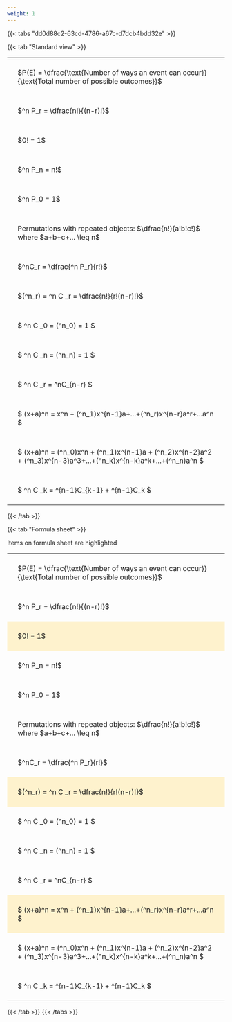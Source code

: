 ```yaml
---
weight: 1
---
```


{{< tabs "dd0d88c2-63cd-4786-a67c-d7dcb4bdd32e" >}}

{{< tab "Standard view" >}}

<style type="text/css">
#T_6326f th.col_heading {
  text-align: left;
  font-size: 1em;
}
#T_6326f td {
  text-align: left;
  font-size: 1em;
  padding: 1.5em;
}
</style>
<table id="T_6326f">
  <thead>
  </thead>
  <tbody>
    <tr>
      <td id="T_6326f_row0_col0" class="data row0 col0" >$P(E) = \dfrac{\text{Number of ways an event can occur}}{\text{Total number of possible outcomes}}$</td>
    </tr>
    <tr>
      <td id="T_6326f_row1_col0" class="data row1 col0" >$^n P_r = \dfrac{n!}{(n-r)!}$</td>
    </tr>
    <tr>
      <td id="T_6326f_row2_col0" class="data row2 col0" >$0! = 1$</td>
    </tr>
    <tr>
      <td id="T_6326f_row3_col0" class="data row3 col0" >$^n P_n = n!$</td>
    </tr>
    <tr>
      <td id="T_6326f_row4_col0" class="data row4 col0" >$^n P_0 = 1$</td>
    </tr>
    <tr>
      <td id="T_6326f_row5_col0" class="data row5 col0" >Permutations with repeated objects: $\dfrac{n!}{a!b!c!}$ where $a+b+c+... \leq n$</td>
    </tr>
    <tr>
      <td id="T_6326f_row6_col0" class="data row6 col0" >$^nC_r = \dfrac{^n P_r}{r!}$</td>
    </tr>
    <tr>
      <td id="T_6326f_row7_col0" class="data row7 col0" >$(^n_r) = ^n C _r = \dfrac{n!}{r!(n-r)!}$</td>
    </tr>
    <tr>
      <td id="T_6326f_row8_col0" class="data row8 col0" >$ ^n C _0 = (^n_0) = 1 $</td>
    </tr>
    <tr>
      <td id="T_6326f_row9_col0" class="data row9 col0" >$ ^n C _n = (^n_n) = 1 $</td>
    </tr>
    <tr>
      <td id="T_6326f_row10_col0" class="data row10 col0" >$ ^n C _r = ^nC_{n-r} $</td>
    </tr>
    <tr>
      <td id="T_6326f_row11_col0" class="data row11 col0" >$ (x+a)^n = x^n + (^n_1)x^{n-1}a+...+(^n_r)x^{n-r}a^r+...a^n    $</td>
    </tr>
    <tr>
      <td id="T_6326f_row12_col0" class="data row12 col0" >$ (x+a)^n = (^n_0)x^n + (^n_1)x^{n-1}a + (^n_2)x^{n-2}a^2 + (^n_3)x^{n-3}a^3+...+(^n_k)x^{n-k}a^k+...+(^n_n)a^n $</td>
    </tr>
    <tr>
      <td id="T_6326f_row13_col0" class="data row13 col0" >$ ^n C _k = ^{n-1}C_{k-1} + ^{n-1}C_k $</td>
    </tr>
  </tbody>
</table>
{{< /tab >}}

{{< tab "Formula sheet" >}}

Items on formula sheet are highlighted 
<br>
<style type="text/css">
#T_99c36 th.col_heading {
  text-align: left;
  font-size: 1em;
}
#T_99c36 td {
  text-align: left;
  font-size: 1em;
  padding: 1.5em;
}
#T_99c36_row0_col0, #T_99c36_row1_col0, #T_99c36_row3_col0, #T_99c36_row4_col0, #T_99c36_row5_col0, #T_99c36_row6_col0, #T_99c36_row8_col0, #T_99c36_row9_col0, #T_99c36_row10_col0, #T_99c36_row12_col0, #T_99c36_row13_col0 {
  background-color: rgba(0,0,0,0);
}
#T_99c36_row2_col0, #T_99c36_row7_col0, #T_99c36_row11_col0 {
  background-color: rgba(255,194,10, 0.2);
}
</style>
<table id="T_99c36">
  <thead>
  </thead>
  <tbody>
    <tr>
      <td id="T_99c36_row0_col0" class="data row0 col0" >$P(E) = \dfrac{\text{Number of ways an event can occur}}{\text{Total number of possible outcomes}}$</td>
    </tr>
    <tr>
      <td id="T_99c36_row1_col0" class="data row1 col0" >$^n P_r = \dfrac{n!}{(n-r)!}$</td>
    </tr>
    <tr>
      <td id="T_99c36_row2_col0" class="data row2 col0" >$0! = 1$</td>
    </tr>
    <tr>
      <td id="T_99c36_row3_col0" class="data row3 col0" >$^n P_n = n!$</td>
    </tr>
    <tr>
      <td id="T_99c36_row4_col0" class="data row4 col0" >$^n P_0 = 1$</td>
    </tr>
    <tr>
      <td id="T_99c36_row5_col0" class="data row5 col0" >Permutations with repeated objects: $\dfrac{n!}{a!b!c!}$ where $a+b+c+... \leq n$</td>
    </tr>
    <tr>
      <td id="T_99c36_row6_col0" class="data row6 col0" >$^nC_r = \dfrac{^n P_r}{r!}$</td>
    </tr>
    <tr>
      <td id="T_99c36_row7_col0" class="data row7 col0" >$(^n_r) = ^n C _r = \dfrac{n!}{r!(n-r)!}$</td>
    </tr>
    <tr>
      <td id="T_99c36_row8_col0" class="data row8 col0" >$ ^n C _0 = (^n_0) = 1 $</td>
    </tr>
    <tr>
      <td id="T_99c36_row9_col0" class="data row9 col0" >$ ^n C _n = (^n_n) = 1 $</td>
    </tr>
    <tr>
      <td id="T_99c36_row10_col0" class="data row10 col0" >$ ^n C _r = ^nC_{n-r} $</td>
    </tr>
    <tr>
      <td id="T_99c36_row11_col0" class="data row11 col0" >$ (x+a)^n = x^n + (^n_1)x^{n-1}a+...+(^n_r)x^{n-r}a^r+...a^n    $</td>
    </tr>
    <tr>
      <td id="T_99c36_row12_col0" class="data row12 col0" >$ (x+a)^n = (^n_0)x^n + (^n_1)x^{n-1}a + (^n_2)x^{n-2}a^2 + (^n_3)x^{n-3}a^3+...+(^n_k)x^{n-k}a^k+...+(^n_n)a^n $</td>
    </tr>
    <tr>
      <td id="T_99c36_row13_col0" class="data row13 col0" >$ ^n C _k = ^{n-1}C_{k-1} + ^{n-1}C_k $</td>
    </tr>
  </tbody>
</table>
{{< /tab >}}
{{< /tabs >}}
